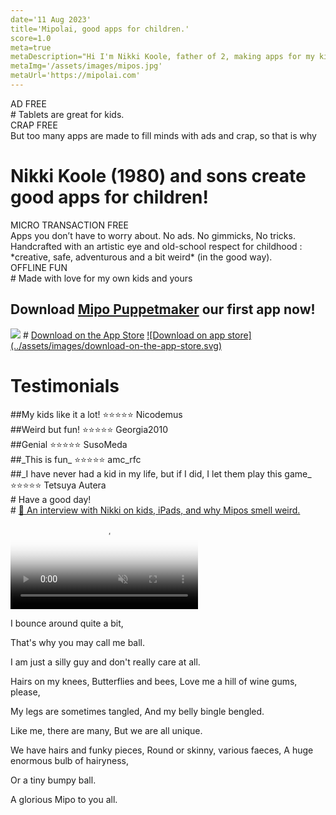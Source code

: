 ```yaml
---
date='11 Aug 2023'
title='Mipolai, good apps for children.'
score=1.0
meta=true
metaDescription="Hi I'm Nikki Koole, father of 2, making apps for my kids, and yours. No annoying ads, not trying to turn your kids into little aggressive disturbed idiots. Just good, honest, creative and artistic fun stuff .  Because kids deserve quality stuff on their screens."
metaImg='/assets/images/mipos.jpg'
metaUrl='https://mipolai.com'
---
```



<div class='banner'>AD FREE</div>
# Tablets are great for kids.

<div class='banner'>CRAP FREE</div>
 But too many apps are made to fill minds with ads and crap,  so that is why

# Nikki Koole (1980) and sons create **good apps** for children!
<div class='banner'>MICRO TRANSACTION FREE</div>
 Apps you don’t have to worry about.
 No ads. No gimmicks, No tricks.
 Handcrafted with an artistic eye and old-school respect for childhood : *creative, safe, adventurous and a bit weird* (in the good way).
<div class='banner'>OFFLINE FUN</div>
# Made with love for my own kids and yours


<section class='call-to-action'>
<h2>Download <a href='/makes/puppetmaker.html'>Mipo Puppetmaker</a> our first app now!</h2>
<img src='/assets/images/460x0w.webp' />
# <a class='downloadApp' href="https://apps.apple.com/us/app/puppetmaker/id6450050163"> Download on the App Store</a>
<a class='downloadApp' href="https://apps.apple.com/us/app/puppetmaker/id6450050163" target="_blank" rel="get it over at the app store"> ![Download on app store](../assets/images/download-on-the-app-store.svg) </a>
</section>




# Testimonials

<section class='olive'>
##My kids like it a lot! ⭐⭐⭐⭐⭐
Nicodemus
</section>

<section class='olive'>
##Weird but fun! ⭐⭐⭐⭐⭐
Georgia2010
</section>

<section class='olive'>
##Genial ⭐⭐⭐⭐⭐
SusoMeda
</section>

<section class='olive'>
##_This is fun_ ⭐⭐⭐⭐⭐
amc_rfc
</section>

<section class='olive'>
##_I have never had a kid in my life, but if I did, I let them play this game_ ⭐⭐⭐⭐⭐
Tetsuya Autera
</section>

<section class='pink'>
# Have a good day!
</section>




<section class='yellow poem'>
# <a href='/makes/interview1.html'>📰 An interview with Nikki on kids, iPads, and why Mipos smell weird.</a>
</section>

<section class='yellow poem'>
<video autoplay loop muted playsinline poster="assets/images/sjoepj.webp">
<source src="assets/images/sjoep4.mp4" type="video/mp4">
</video>
<span>

I bounce around quite a bit,

That's why you may call me ball.

I am just a silly guy
and don't really care at all.

Hairs on my knees,
Butterflies and bees,
Love me a hill of wine gums, please,

My legs are sometimes tangled,
And my belly bingle bengled.

Like me, there are many,
But we are all unique.

We have hairs and funky pieces,
Round or skinny, various faeces,
A huge enormous bulb of hairyness,

Or a tiny bumpy ball.

A glorious Mipo to you all.
</span>


</section>


</section>

